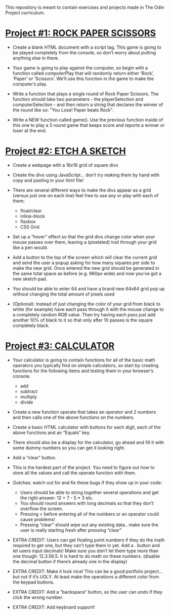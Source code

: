 This repository is meant to contain exercises and projects made in The Odin Project curriculum.

# [Project #1: ROCK PAPER SCISSORS](https://ianscardoso.github.io/the-odin-project/web-development/rockpaperscissorsGUI/rockpaperscissors.html)

- Create a blank HTML document with a script tag. This game is going to be played completely from the console, so don’t worry about putting anything else in there.

- Your game is going to play against the computer, so begin with a function called computerPlay that will randomly return either ‘Rock’, ‘Paper’ or ‘Scissors’. We’ll use this function in the game to make the computer’s play.

- Write a function that plays a single round of Rock Paper Scissors. The function should take two parameters - the playerSelection and computerSelection - and then return a string that declares the winner of the round like so: "You Lose! Paper beats Rock".

- Write a NEW function called game(). Use the previous function inside of this one to play a 5 round game that keeps score and reports a winner or loser at the end.
  
# [Project #2: ETCH A SKETCH](https://ianscardoso.github.io/the-odin-project/web-development/etch-a-sketch/etch_a_sketch.html)

- Create a webpage with a 16x16 grid of square divs

- Create the divs using JavaScript… don’t try making them by hand with copy and pasting in your html file!

- There are several different ways to make the divs appear as a grid (versus just one on each line) feel free to use any or play with each of them:
  - float/clear
  - inline-block
  - flexbox
  - CSS Grid

- Set up a “hover” effect so that the grid divs change color when your mouse passes over them, leaving a (pixelated) trail through your grid like a pen would.

- Add a button to the top of the screen which will clear the current grid and send the user a popup asking for how many squares per side to make the new grid. Once entered the new grid should be generated in the same total space as before (e.g. 960px wide) and now you’ve got a new sketch pad.

- You should be able to enter 64 and have a brand new 64x64 grid pop up without changing the total amount of pixels used

- (Optional): Instead of just changing the color of your grid from black to white (for example) have each pass through it with the mouse change to a completely random RGB value. Then try having each pass just add another 10% of black to it so that only after 10 passes is the square completely black.

# [Project #3: CALCULATOR](https://ianscardoso.github.io/the-odin-project/web-development/calculator/calculator.html)

- Your calculator is going to contain functions for all of the basic math operators you typically find on simple calculators, so start by creating functions for the following items and testing them in your browser’s console.
  - add
  - subtract
  - multiply
  - divide
  
- Create a new function operate that takes an operator and 2 numbers and then calls one of the above functions on the numbers.

- Create a basic HTML calculator with buttons for each digit, each of the above functions and an “Equals” key.

- There should also be a display for the calculator, go ahead and fill it with some dummy numbers so you can get it looking right.

- Add a “clear” button.

- This is the hardest part of the project. You need to figure out how to store all the values and call the operate function with them. 

- Gotchas: watch out for and fix these bugs if they show up in your code:
  - Users should be able to string together several operations and get the right answer: 12 + 7 - 5 * 3 etc.
  - You should round answers with long decimals so that they don’t overflow the screen.
  - Pressing = before entering all of the numbers or an operator could cause problems!
  - Pressing “clear” should wipe out any existing data.. make sure the user is really starting fresh after pressing “clear”
  
- EXTRA CREDIT: Users can get floating point numbers if they do the math required to get one, but they can’t type them in yet. Add a . button and let users input decimals! Make sure you don’t let them type more than one though: 12.3.56.5. It is hard to do math on these numbers. (disable the decimal button if there’s already one in the display)

- EXTRA CREDIT: Make it look nice! This can be a good portfolio project… but not if it’s UGLY. At least make the operations a different color from the keypad buttons.

- EXTRA CREDIT: Add a “backspace” button, so the user can undo if they click the wrong number.

- EXTRA CREDIT: Add keyboard support!
